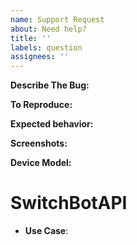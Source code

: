 ```yaml
---
name: Support Request
about: Need help?
title: ''
labels: question
assignees: ''
---
```


<!-- You must use the issue template below when submitting a bug -->

**Describe The Bug:**

<!-- A clear and concise description of what the bug is. -->

**To Reproduce:**

<!-- Steps to reproduce the behavior. -->

**Expected behavior:**

<!-- A clear and concise description of what you expected to happen. -->

**Screenshots:**

<!-- If applicable, add screenshots to help explain your problem. -->

**Device Model:**

<!-- Provide your Device Model. -->

# **SwitchBotAPI**

- **Use Case**:

<!-- Click the "Preview" tab before you submit to ensure the formatting is correct. -->
